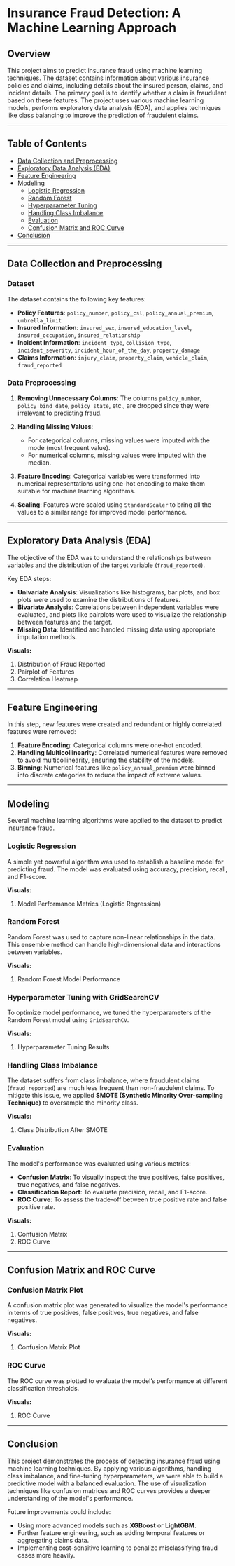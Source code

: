 # Insurance Fraud Detection: A Machine Learning Approach

## Overview

This project aims to predict insurance fraud using machine learning techniques. The dataset contains information about various insurance policies and claims, including details about the insured person, claims, and incident details. The primary goal is to identify whether a claim is fraudulent based on these features. The project uses various machine learning models, performs exploratory data analysis (EDA), and applies techniques like class balancing to improve the prediction of fraudulent claims.

---

## Table of Contents

- [Data Collection and Preprocessing](#data-collection-and-preprocessing)
- [Exploratory Data Analysis (EDA)](#exploratory-data-analysis-eda)
- [Feature Engineering](#feature-engineering)
- [Modeling](#modeling)
  - [Logistic Regression](#logistic-regression)
  - [Random Forest](#random-forest)
  - [Hyperparameter Tuning](#hyperparameter-tuning)
  - [Handling Class Imbalance](#handling-class-imbalance)
  - [Evaluation](#evaluation)
  - [Confusion Matrix and ROC Curve](#confusion-matrix-and-roc-curve)
- [Conclusion](#conclusion)

---

## Data Collection and Preprocessing

### Dataset
The dataset contains the following key features:

- **Policy Features**: `policy_number`, `policy_csl`, `policy_annual_premium`, `umbrella_limit`
- **Insured Information**: `insured_sex`, `insured_education_level`, `insured_occupation`, `insured_relationship`
- **Incident Information**: `incident_type`, `collision_type`, `incident_severity`, `incident_hour_of_the_day`, `property_damage`
- **Claims Information**: `injury_claim`, `property_claim`, `vehicle_claim`, `fraud_reported`

### Data Preprocessing

1. **Removing Unnecessary Columns**: The columns `policy_number`, `policy_bind_date`, `policy_state`, etc., are dropped since they were irrelevant to predicting fraud.
   
2. **Handling Missing Values**:
   - For categorical columns, missing values were imputed with the mode (most frequent value).
   - For numerical columns, missing values were imputed with the median.

3. **Feature Encoding**: Categorical variables were transformed into numerical representations using one-hot encoding to make them suitable for machine learning algorithms.

4. **Scaling**: Features were scaled using `StandardScaler` to bring all the values to a similar range for improved model performance.

---

## Exploratory Data Analysis (EDA)

The objective of the EDA was to understand the relationships between variables and the distribution of the target variable (`fraud_reported`).

Key EDA steps:
- **Univariate Analysis**: Visualizations like histograms, bar plots, and box plots were used to examine the distributions of features.
- **Bivariate Analysis**: Correlations between independent variables were evaluated, and plots like pairplots were used to visualize the relationship between features and the target.
- **Missing Data**: Identified and handled missing data using appropriate imputation methods.

**Visuals:**
1. Distribution of Fraud Reported
2. Pairplot of Features
3. Correlation Heatmap

---

## Feature Engineering

In this step, new features were created and redundant or highly correlated features were removed:

1. **Feature Encoding**: Categorical columns were one-hot encoded.
2. **Handling Multicollinearity**: Correlated numerical features were removed to avoid multicollinearity, ensuring the stability of the models.
3. **Binning**: Numerical features like `policy_annual_premium` were binned into discrete categories to reduce the impact of extreme values.

---

## Modeling

Several machine learning algorithms were applied to the dataset to predict insurance fraud.

### Logistic Regression

A simple yet powerful algorithm was used to establish a baseline model for predicting fraud. The model was evaluated using accuracy, precision, recall, and F1-score.

**Visuals:**
1. Model Performance Metrics (Logistic Regression)

### Random Forest

Random Forest was used to capture non-linear relationships in the data. This ensemble method can handle high-dimensional data and interactions between variables.

**Visuals:**
1. Random Forest Model Performance

### Hyperparameter Tuning with GridSearchCV

To optimize model performance, we tuned the hyperparameters of the Random Forest model using `GridSearchCV`.

**Visuals:**
1. Hyperparameter Tuning Results

### Handling Class Imbalance

The dataset suffers from class imbalance, where fraudulent claims (`fraud_reported`) are much less frequent than non-fraudulent claims. To mitigate this issue, we applied **SMOTE (Synthetic Minority Over-sampling Technique)** to oversample the minority class.

**Visuals:**
1. Class Distribution After SMOTE

### Evaluation

The model's performance was evaluated using various metrics:
- **Confusion Matrix**: To visually inspect the true positives, false positives, true negatives, and false negatives.
- **Classification Report**: To evaluate precision, recall, and F1-score.
- **ROC Curve**: To assess the trade-off between true positive rate and false positive rate.

**Visuals:**
1. Confusion Matrix
2. ROC Curve

---

## Confusion Matrix and ROC Curve

### Confusion Matrix Plot

A confusion matrix plot was generated to visualize the model's performance in terms of true positives, false positives, true negatives, and false negatives.

**Visuals:**
1. Confusion Matrix Plot

### ROC Curve

The ROC curve was plotted to evaluate the model’s performance at different classification thresholds.

**Visuals:**
1. ROC Curve

---

## Conclusion

This project demonstrates the process of detecting insurance fraud using machine learning techniques. By applying various algorithms, handling class imbalance, and fine-tuning hyperparameters, we were able to build a predictive model with a balanced evaluation. The use of visualization techniques like confusion matrices and ROC curves provides a deeper understanding of the model's performance.

Future improvements could include:
- Using more advanced models such as **XGBoost** or **LightGBM**.
- Further feature engineering, such as adding temporal features or aggregating claims data.
- Implementing cost-sensitive learning to penalize misclassifying fraud cases more heavily.


```